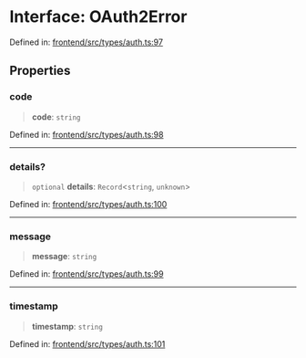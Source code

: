 # Interface: OAuth2Error

Defined in: [frontend/src/types/auth.ts:97](https://github.com/lsendel/sass/blob/ca8b2b87627589617e0de57047e1f50d53e78078/frontend/src/types/auth.ts#L97)

## Properties

### code

> **code**: `string`

Defined in: [frontend/src/types/auth.ts:98](https://github.com/lsendel/sass/blob/ca8b2b87627589617e0de57047e1f50d53e78078/frontend/src/types/auth.ts#L98)

***

### details?

> `optional` **details**: `Record`\<`string`, `unknown`\>

Defined in: [frontend/src/types/auth.ts:100](https://github.com/lsendel/sass/blob/ca8b2b87627589617e0de57047e1f50d53e78078/frontend/src/types/auth.ts#L100)

***

### message

> **message**: `string`

Defined in: [frontend/src/types/auth.ts:99](https://github.com/lsendel/sass/blob/ca8b2b87627589617e0de57047e1f50d53e78078/frontend/src/types/auth.ts#L99)

***

### timestamp

> **timestamp**: `string`

Defined in: [frontend/src/types/auth.ts:101](https://github.com/lsendel/sass/blob/ca8b2b87627589617e0de57047e1f50d53e78078/frontend/src/types/auth.ts#L101)
